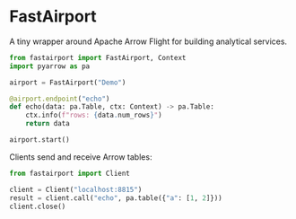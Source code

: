 # FastAirport

A tiny wrapper around Apache Arrow Flight for building analytical services.

```python
from fastairport import FastAirport, Context
import pyarrow as pa

airport = FastAirport("Demo")

@airport.endpoint("echo")
def echo(data: pa.Table, ctx: Context) -> pa.Table:
    ctx.info(f"rows: {data.num_rows}")
    return data

airport.start()
```

Clients send and receive Arrow tables:

```python
from fastairport import Client

client = Client("localhost:8815")
result = client.call("echo", pa.table({"a": [1, 2]}))
client.close()
```
